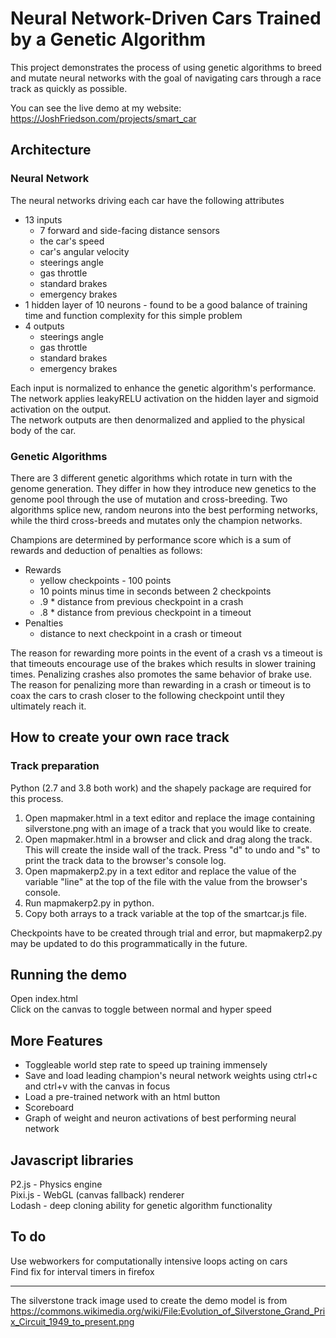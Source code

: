 # Neural Network-Driven Cars Trained by a Genetic Algorithm
This project demonstrates the process of using genetic algorithms to breed and mutate neural networks with the goal of navigating cars through a race track as quickly as possible.

You can see the live demo at my website: https://JoshFriedson.com/projects/smart_car


## Architecture
### Neural Network
The neural networks driving each car have the following attributes
- 13 inputs
    - 7 forward and side-facing distance sensors
    - the car's speed
    - car's angular velocity
    - steerings angle
    - gas throttle
    - standard brakes
    - emergency brakes
- 1 hidden layer of 10 neurons - found to be a good balance of training time and function complexity for this simple problem
- 4 outputs
    - steerings angle
    - gas throttle
    - standard brakes
    - emergency brakes

Each input is normalized to enhance the genetic algorithm's performance.\
The network applies leakyRELU activation on the hidden layer and sigmoid activation on the output.\
The network outputs are then denormalized and applied to the physical body of the car.


### Genetic Algorithms
There are 3 different genetic algorithms which rotate in turn with the genome generation. They differ in how they introduce new genetics to the genome pool through the use of mutation and cross-breeding. Two algorithms splice new, random neurons into the best performing networks, while the third cross-breeds and mutates only the champion networks.

Champions are determined by performance score which is a sum of rewards and deduction of penalties as follows:
- Rewards
    - yellow checkpoints - 100 points
    - 10 points minus time in seconds between 2 checkpoints
    - .9 * distance from previous checkpoint in a crash
    - .8 * distance from previous checkpoint in a timeout
- Penalties
    - distance to next checkpoint in a crash or timeout

The reason for rewarding more points in the event of a crash vs a timeout is that timeouts encourage use of the brakes which results in slower training times. Penalizing crashes also promotes the same behavior of brake use.\
The reason for penalizing more than rewarding in a crash or timeout is to coax the cars to crash closer to the following checkpoint until they ultimately reach it.


## How to create your own race track
### Track preparation
Python (2.7 and 3.8 both work) and the shapely package are required for this process.
1. Open mapmaker.html in a text editor and replace the image containing silverstone.png with an image of a track that you would like to create.
2. Open mapmaker.html in a browser and click and drag along the track.  This will create the inside wall of the track.  Press "d" to undo and "s" to print the track data to the browser's console log.
3. Open mapmakerp2.py in a text editor and replace the value of the variable "line" at the top of the file with the value from the browser's console.
4. Run mapmakerp2.py in python.
5. Copy both arrays to a track variable at the top of the smartcar.js file.

Checkpoints have to be created through trial and error, but mapmakerp2.py may be updated to do this programmatically in the future.


## Running the demo
Open index.html\
Click on the canvas to toggle between normal and hyper speed


## More Features
- Toggleable world step rate to speed up training immensely
- Save and load leading champion's neural network weights using ctrl+c and ctrl+v with the canvas in focus
- Load a pre-trained network with an html button
- Scoreboard
- Graph of weight and neuron activations of best performing neural network


## Javascript libraries
P2.js - Physics engine\
Pixi.js - WebGL (canvas fallback) renderer\
Lodash - deep cloning ability for genetic algorithm functionality


## To do
Use webworkers for computationally intensive loops acting on cars\
Find fix for interval timers in firefox

---

The silverstone track image used to create the demo model is from https://commons.wikimedia.org/wiki/File:Evolution_of_Silverstone_Grand_Prix_Circuit_1949_to_present.png